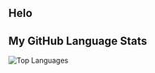 ## Helo

## My GitHub Language Stats
![Top Languages](https://github-readme-stats.vercel.app/api/top-langs?username=gioseaxmc&show_icons=true&theme=tokyonight&layout=compact)

